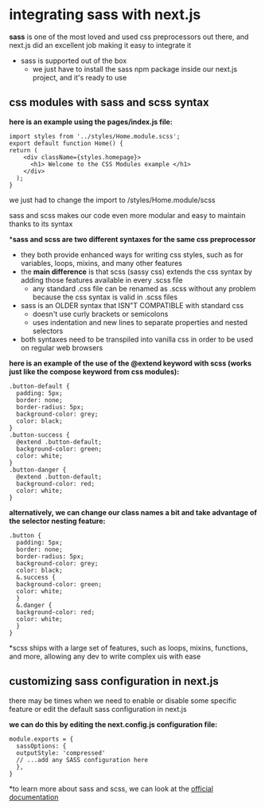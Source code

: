 # integrating sass with next.js
**sass** is one of the most loved and used css preprocessors out there, and next.js did an excellent job making it easy to integrate it
- sass is supported out of the box
    - we just have to install the sass npm package inside our next.js project, and it's ready to use

## css modules with sass and scss syntax
**here is an example using the pages/index.js file:**

```
import styles from '../styles/Home.module.scss';
export default function Home() {
return (
    <div className={styles.homepage}>
      <h1> Welcome to the CSS Modules example </h1>
    </div>
  );
}
```

we just had to change the import to /styles/Home.module/scss

sass and scss makes our code even more modular and easy to maintain thanks to its syntax

***sass and scss are two different syntaxes for the same css preprocessor**
- they both provide enhanced ways for writing css styles, such as for variables, loops, mixins, and many other features
- the **main difference** is that scss (sassy css) extends the css syntax by adding those features available in every .scss file
    - any standard .css file can be renamed as .scss without any problem because the css syntax is valid in .scss files
- sass is an OLDER syntax that ISN"T COMPATIBLE with standard css
    - doesn't use curly brackets or semicolons
    - uses indentation and new lines to separate properties and nested selectors
- both syntaxes need to be transpiled into vanilla css in order to be used on regular web browsers

**here is an example of the use of the @extend keyword with scss (works just like the compose keyword from css modules):**

```
.button-default {
  padding: 5px;
  border: none;
  border-radius: 5px;
  background-color: grey;
  color: black;
}
.button-success {
  @extend .button-default;
  background-color: green;
  color: white;
}
.button-danger {
  @extend .button-default;
  background-color: red;
  color: white;
}
```

**alternatively, we can change our class names a bit and take advantage of the selector nesting feature:**

```
.button {
  padding: 5px;
  border: none;
  border-radius: 5px;
  background-color: grey;
  color: black;
  &.success {
  background-color: green;
  color: white;
  }
  &.danger {
  background-color: red;
  color: white;
  }
}
```

*scss ships with a large set of features, such as loops, mixins, functions, and more, allowing any dev to write complex uis with ease

## customizing sass configuration in next.js
there may be times when we need to enable or disable some specific feature or edit the default sass configuration in next.js

**we can do this by editing the next.config.js configuration file:**

```
module.exports = {
  sassOptions: {
  outputStyle: 'compressed'
  // ...add any SASS configuration here
  },
}
```

*to learn more about sass and scss, we can look at the [official documentation](https://sass-lang.com/)
